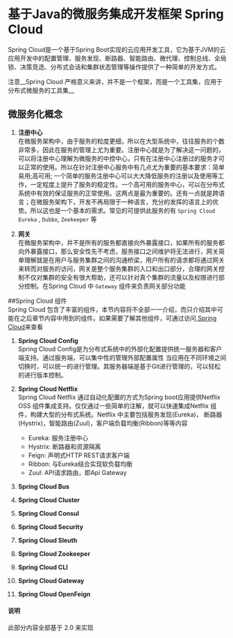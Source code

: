 # 基于Java的微服务集成开发框架 Spring Cloud  

Spring Cloud是一个基于Spring Boot实现的云应用开发工具，它为基于JVM的云应用开发中的配置管理、服务发现、断路器、智能路由、微代理、控制总线、全局锁、决策竞选、分布式会话和集群状态管理等操作提供了一种简单的开发方式。   

注意__Spring Cloud 严格意义来讲，并不是一个框架，而是一个工具集，应用于分布式微服务的工具集__    



## 微服务化概念  
1. __注册中心__  
    在微服务架构中，由于服务的粒度更细，所以在大型系统中，往往服务的个数非常多，因此在服务的管理上尤为重要。注册中心就是为了解决这一问题的，可以将注册中心理解为微服务的中控中心，只有在注册中心注册过的服务才可以正常的使用。所以在针对注册中心服务中有几点尤为重要的基本要求：简单易用;高可用; 一个简单的服务注册中心可以大大降低服务的注册以及使用等工作，一定程度上提升了服务的稳定性。一个高可用的服务中心，可以在分布式系统中有效的保证服务的正常使用。这两点是最为重要的。还有一点就是跨语言；在微服务架构下，开发不再局限于一种语言，充分的发挥的语言上的优势。所以这也是一个基本的需求。常见的可提供此服务的有 `Spring Cloud Eureka` , `Dubbo`, `Zeekeeper` 等   

2. __网关__   
    在微服务架构中，并不是所有的服务都直接向外暴露接口，如果所有的服务都向外暴露接口，那么安全性先不考虑，服务接口之间维护将无法进行，网关简单理解就是在用户与服务集群之间的沟通桥梁，用户所有的请求都将通过网关来转而对服务的访问，网关是整个服务集群的入口和出口部分，合理的网关控制不仅对集群的安全有很大帮助，还可以针对真个集群的流量以及权限进行部分控制。在Spring Cloud 中 `Gateway` 组件来负责网关部分功能    
    

##Spring Cloud 组件  
Spring Cloud 包含了丰富的组件，本节内容将不全部一一介绍，而只介绍其中可能在之后章节内容中用到的组件。如果需要了解其他组件，可通过访问[
Spring Cloud](http://projects.spring.io/spring-cloud/)来查看     


1. __Spring Cloud Config__     
    Spring Cloud Config是为分布式系统中的外部化配置提供统一服务器和客户端支持。通过服务端，可以集中性的管理外部配置属性
    当应用在不同环境之间切换时，可以统一的进行管理。其服务器端是基于Git进行管理的，可以轻松的进行版本控制。
2. __Spring Cloud Netflix__     
    Spring Cloud Netflix 通过自动化配置的方式为Spring boot应用提供Netflix OSS 组件集成支持。仅仅通过一些简单的注解，就可以快速集成Netflix 组件，构建大型的分布式系统。Netflix 中主要包括服务发现(Eureka)， 断路器(Hystrix)，智能路由(Zuul)，客户端负载均衡(Ribbon)等等内容    
    * Eureka: 服务注册中心     
    * Hystrix: 断路器和资源隔离    
    * Feign: 声明式HTTP REST请求客户端    
    * Ribbon: 与Eureka结合实现软负载均衡    
    * Zuul: API请求路由，即Api Gateway    

3. __Spring Cloud Bus__     
4. __Spring Cloud Cluster__    
5. __Spring Cloud Consul__   
6. __Spring Cloud Security__   
7. __Spring Cloud Sleuth__   
8. __Spring Cloud Zookeeper__   
9. __Spring Cloud CLI__  
10. __Spring Cloud Gateway__   

11. __Spring Cloud OpenFeign__   




#### 说明 
此部分内容全部基于 2.0 来实现   

